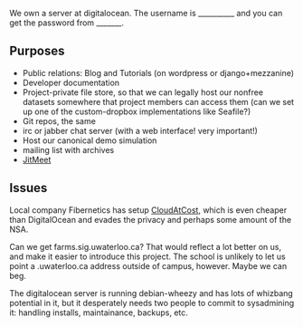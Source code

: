 We own a server at digitalocean. The username is __________ and you can get the password from _______.

## Purposes

* Public relations: Blog and Tutorials (on wordpress or django+mezzanine)
* Developer documentation
* Project-private file store, so that we can legally host our nonfree datasets somewhere that project members can access them (can we set up one of the custom-dropbox implementations like Seafile?)
* Git repos, the same
* irc or jabber chat server (with a web interface! very important!)
* Host our canonical demo simulation
* mailing list with archives
* [JitMeet](https://github.com/jitsi/jitsi-meet/blob/master/INSTALL.md)

## Issues

Local company Fibernetics has setup [CloudAtCost](http://www.cloudatcost.com/aboutus.php), which is even cheaper than DigitalOcean and evades the privacy and perhaps some amount of the NSA.

Can we get farms.sig.uwaterloo.ca? That would reflect a lot better on us, and make it easier to introduce this project. The school is unlikely to let us point a .uwaterloo.ca address outside of campus, however. Maybe we can beg.

The digitalocean server is running debian-wheezy and has lots of whizbang potential in it, but it desperately needs two people to commit to sysadmining it: handling installs, maintainance, backups, etc.
